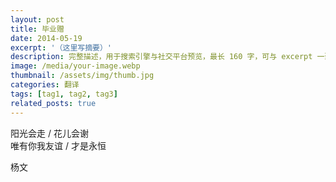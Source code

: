 ```yaml
---
layout: post
title: 毕业赠
date: 2014-05-19
excerpt: '（这里写摘要）'
description: 完整描述，用于搜索引擎与社交平台预览，最长 160 字，可与 excerpt 一致
image: /media/your-image.webp
thumbnail: /assets/img/thumb.jpg
categories: 翻译
tags: [tag1, tag2, tag3]
related_posts: true
---
```


阳光会走 / 花儿会谢  
唯有你我友谊 / 才是永恒  
  
杨文